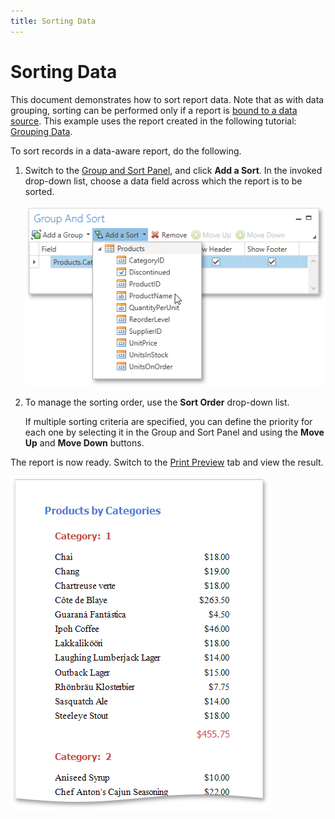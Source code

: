 ```yaml
---
title: Sorting Data
---
```

# Sorting Data
This document demonstrates how to sort report data. Note that as with data grouping, sorting can be performed only if a report is [bound to a data source](../providing-data/binding-a-report-to-data.md). This example uses the report created in the following tutorial: [Grouping Data](grouping-data.md).

To sort records in a data-aware report, do the following.
1. Switch to the [Group and Sort Panel](../../interface-elements/group-and-sort-panel.md), and click **Add a Sort**. In the invoked drop-down list, choose a data field across which the report is to be sorted.
	
	![EUD_WpfReportDersigner_Sorting_1](../../../../../images/img123501.png)
2. To manage the sorting order, use the **Sort Order** drop-down list.
	
	If multiple sorting criteria are specified, you can define the priority for each one by selecting it in the Group and Sort Panel and using the **Move Up** and **Move Down** buttons.

The report is now ready. Switch to the [Print Preview](../../document-preview.md) tab and view the result.

![EUD_WpfReportDersigner_Sorting_Result](../../../../../images/img123502.png)